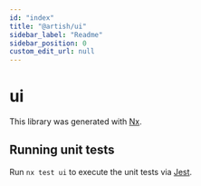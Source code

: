 ```yaml
---
id: "index"
title: "@artish/ui"
sidebar_label: "Readme"
sidebar_position: 0
custom_edit_url: null
---
```


# ui

This library was generated with [Nx](https://nx.dev).

## Running unit tests

Run `nx test ui` to execute the unit tests via [Jest](https://jestjs.io).
